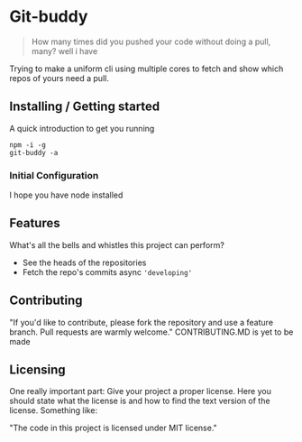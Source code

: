 # Git-buddy
> How many times did you pushed your code without doing a pull, many? well i have

Trying to make a uniform cli using multiple cores to fetch and show which repos of yours need a pull. 

## Installing / Getting started

A quick introduction to get you running

```shell
npm -i -g
git-buddy -a
```


### Initial Configuration
I hope you have node installed

## Features

What's all the bells and whistles this project can perform?
* See the heads of the repositories
* Fetch the repo's commits async `'developing'`


## Contributing

"If you'd like to contribute, please fork the repository and use a feature
branch. Pull requests are warmly welcome."
CONTRIBUTING.MD is yet to be made


## Licensing

One really important part: Give your project a proper license. Here you should
state what the license is and how to find the text version of the license.
Something like:

"The code in this project is licensed under MIT license."

